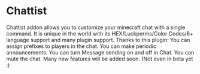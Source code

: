 # Chattist
Chattist addon allows you to customize your minecraft chat with a single command. It is unique in the world with its HEX/Luckperms/Color Codes/6+ language support and many plugin support. Thanks to this plugin: You can assign prefixes to players in the chat. You can make periodic announcements. You can turn Message sending on and off in Chat. You can mute the chat. Many new features will be added soon. (Not even in beta yet :)
